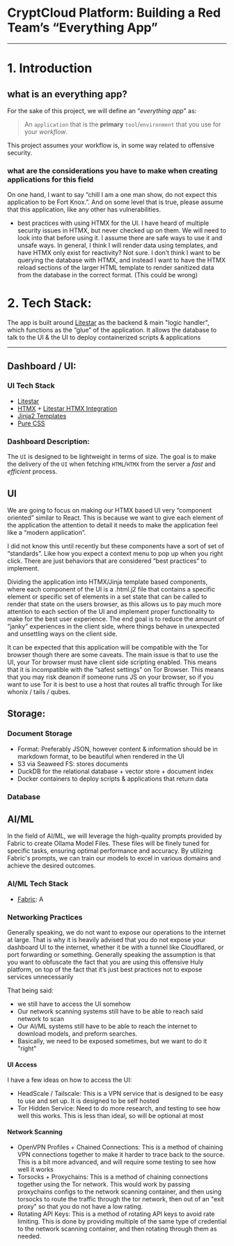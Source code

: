 # CryptCloud Platform: Building a Red Team’s “Everything App”
---

# 1. Introduction
## what is an everything app?
For the sake of this project, we will define an “*everything app*" as: 
> An `application` that is the **primary** `tool`/`environment` that you use for your *workflow*.

This project assumes your workflow is, in some way related to offensive security.

### what are the considerations you have to make when creating applications for this field

On one hand, I want to say “chill I am a one man show, do not expect this application to be Fort Knox.”. And on some level that is true, please assume that this application, like any other has vulnerabilities. 

- best practices with using HTMX for the UI. I have heard of multiple security issues in HTMX, but never checked up on them. We will need to look into that before using it. I assume there are safe ways to use it and unsafe ways. In general, I think I will render data using templates, and have HTMX only exist for reactivity? Not sure. I don’t think I want to be querying the database with HTMX, and instead I want to have the HTMX reload sections of the larger HTML template to render sanitized data from the database in the correct format. (This could be wrong)

# 2. Tech Stack:

The app is built around [Litestar](https://litestar.dev) as the backend & main "logic handler", which functions as the “glue” of the application. It allows the database to talk to the UI & the UI to deploy containerized scripts & applications 

---

## Dashboard / UI:

### UI Tech Stack

- [Litestar](https://litestar.dev) 
- [HTMX](https://htmx.org/) + [Litestar HTMX Integration](https://docs.litestar.dev/2/usage/htmx.html) 
- [Jinja2 Templates](https://docs.litestar.dev/2/reference/contrib/jinja.html) 
- [Pure CSS](https://purecss.io/)

### Dashboard Description:

The `UI` is designed to be lightweight in terms of size. The goal is to make the delivery of the `UI` when fetching `HTML`/`HTMX` from the server a *fast* and *efficient* process.

## UI

We are going to focus on making our HTMX based UI very “component oriented” similar to React. This is because we want to give each element of the application the attention to detail it needs to make the application feel like a “modern application”.

I did not know this until recently but these components have a sort of set of “standards”. Like how you expect a context menu to pop up when you right click. There are just behaviors that are considered “best practices” to implement. 

Dividing the application into HTMX/Jinja template based components, where each component of the UI is a .html.j2 file that contains a specific element or specific set of elements in a set state that can be called to render that state on the users browser, as this allows us to pay much more attention to each section of the UI and implement proper functionality to make for the best user experience. The end goal is to reduce the amount of “janky” experiences in the client side, where things behave in unexpected and unsettling ways on the client side.

It can be expected that this application will be compatible with the Tor browser though there are some caveats. The main issue is that to use the UI, your Tor browser must have client side scripting enabled. This means that it is incompatible with the “safest settings” on Tor Browser. This means that you may risk deanon if someone runs JS on your browser, so if you want to use Tor it is best to use a host that routes all traffic through Tor like whonix / tails / qubes.




## Storage:

### Document Storage
- Format: Preferably JSON, however content & information should be in markdown format, to be beautiful when rendered in the UI
- S3 via Seaweed FS: stores documents
- DuckDB for the relational database + vector store + document index
- Docker containers to deploy scripts & applications that return data 

### Database

## AI/ML

In the field of AI/ML, we will leverage the high-quality prompts provided by Fabric to create Ollama Model Files. These files will be finely tuned for specific tasks, ensuring optimal performance and accuracy. By utilizing Fabric's prompts, we can train our models to excel in various domains and achieve the desired outcomes.
### AI/ML Tech Stack
- [Fabric](https://github.com/danielmiessler/fabric): A 

### Networking Practices

Generally speaking, we do not want to expose our operations to the internet at large.
That is why it is heavily advised that you do not expose your dashboard UI to the internet, whether it be with a tunnel like Cloudflared, or port forwarding or something. Generally speaking the assumption is that you want to obfuscate the fact that you are using this offensive Huly platform, on top of the fact that it’s just best practices not to expose services unnecessarily 

That being said:
- we still have to access the UI somehow
- Our network scanning systems still have to be able to reach said network to scan
- Our AI/ML systems still have to be able to reach the internet to download models, and preform searches.
- Basically, we need to be exposed sometimes, but we want to do it "right"

#### UI Access
I have a few ideas on how to access the UI:
- HeadScale / Tailscale: This is a VPN service that is designed to be easy to use and set up. It is designed to be self hosted
- Tor Hidden Service: Need to do more research, and testing to see how well this works. This is less than ideal, so will be optional at most

#### Network Scanning
- OpenVPN Profiles + Chained Connections: This is a method of chaining VPN connections together to make it harder to trace back to the source. This is a bit more advanced, and will require some testing to see how well it works
- Torsocks + Proxychains: This is a method of chaining connections together using the Tor network. This would work by passing proxychains configs to the network scanning container, and then using torsocks to route the traffic through the tor network, then out of an "exit proxy" so that you do not have a low rating.
- Rotating API Keys: This is a method of rotating API keys to avoid rate limiting. This is done by providing multiple of the same type of credential to the network scanning container, and then rotating through them as needed.